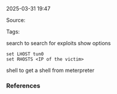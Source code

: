 
2025-03-31 19:47

Source: 

Tags:

search to search for exploits 
show options 

```
set LHOST tun0
set RHOSTS <IP of the victim>
```
shell to get a shell from meterpreter 

### References